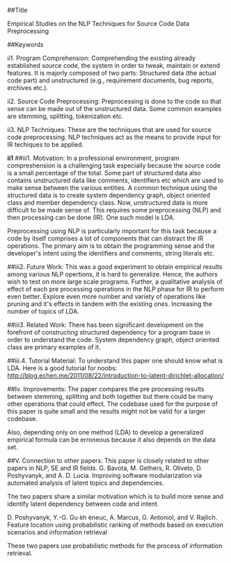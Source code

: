 ##Title
 
Empirical Studies on the NLP Techniques for Source Code Data Preprocessing


##Keywords

ii1. Program Comprehension: Comprehending the existing already established source code, the system in order to tweak, maintain or extend features. It is majorly composed of two parts: Structured data (the actual code part) and unstructured (e.g., requirement documents,  bug reports, erchives etc.). 

ii2. Source Code Preprocessing: Preprocessing is done to the code so that sense can be made out of the unstructured data. Some common examples are stemming, splitting, tokenization etc.

ii3. NLP Techniques: These are the techniques that are used for source code preprocessing. NLP techniques act as the means to provide input for IR techiques to be applied.

**ii1**
##iii1. Motivation: In a professional environment, program compreshension is a challenging task especially because the source code is a small percentage of the total. Some part of structured data also contains unstructured data like comments, identifiers etc which are used to make sense between the various entities. A common technique using the structured data is to create system dependency graph, object oriented class and member dependency class. Now, unstructured data is more difficult to be made sense of. This requires some preprocessing (NLP) and then processing can be done (IR). One such model is LDA.

Preprocessing using NLP is particularly important for this task because a code by  itself comprises a lot of components that can distract the IR operations. The primary aim is to obtain the programming sense and the developer's intent using the identifiers and comments, string literals etc. 

##iii2. Future Work: This was a good experiment to obtain empirical results among various NLP opertions, it is hard to generalize. Hence, the authors wish to test on more large scale programs. Further, a qualitative analysis of effect of each pre processing operations in the NLP phase for IR to perform even better. Explore even more number and variety of operations like pruning and it's effects in tandem with the existing ones. Increasing the number of topics of LDA.

##iii3. Related Work: There has been significant development on the forefront of constructing structured dependency for a program base in order to understand the code. System dependency graph, object oriented class are primary examples of it. 

##iii.4. Tutorial Material: To understand this paper one should know what is LDA. Here is a good tutorial for noobs: http://blog.echen.me/2011/08/22/introduction-to-latent-dirichlet-allocation/

##Iv. Improvements: The paper compares the pre processing results between stemming, splitting and both together but there could be many other operations that could effect. The codebase used for the purpose of this paper is quite small and the results might not be valid for a larger codebase.

Also, depending only on one method (LDA) to develop a generalized empirical formula can be erroneous because it also depends on the data set.

##V. Connection to other papers: This paper is closely related to other papers in NLP, SE and IR fields.
G. Bavota, M. Gethers, R. Oliveto, D. Poshyvanyk, and
A. D. Lucia. Improving software modularization via
automated analysis of latent topics and dependencies.

The two papers share a similar motivation which is to build more sense and identify latent dependency between code and intent. 
 
 D. Poshyvanyk, Y.-G. Gu ́eh ́eneuc, A. Marcus,
G. Antoniol, and V. Rajlich. Feature location using
probabilistic ranking of methods based on execution
scenarios and information retrieval

These two papers use probabilistic methods for the process of information retrieval. 

